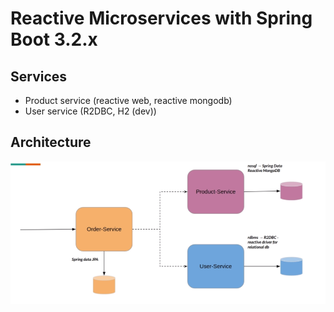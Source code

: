 # Reactive Microservices with Spring Boot 3.2.x

## Services

- Product service (reactive web, reactive mongodb)
- User service (R2DBC, H2 (dev))


## Architecture

![architecture](./screenshots/high_level_architecture.png)
